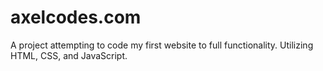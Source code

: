 # axelcodes.com

A project attempting to code my first website to full functionality. Utilizing HTML, CSS, and JavaScript.
